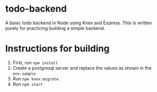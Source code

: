 # todo-backend
A basic todo backend in Node using Knex and Express. This is written purely for practicing building a simple backend.

# Instructions for building
1. First, run `npm install`
2. Create a postgresql server and replace the values as shown in the `env.sample`
3. Run `npm knex:migrate`
4. Run `npm start`
